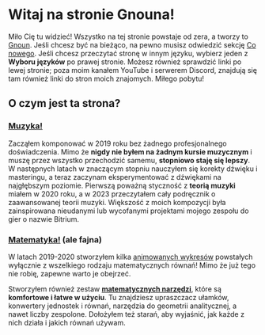 # Witaj na stronie Gnouna!

Miło Cię tu widzieć! Wszystko na tej stronie powstaje od zera, a tworzy to [Gnoun](#about-gnoun). Jeśli chcesz być na bieżąco, na pewno musisz odwiedzić sekcję [Co nowego](/pl/sup). Jeśli chcesz przeczytać stronę w innym języku, wybierz jeden z **Wyboru języków** po prawej stronie. Możesz również sprawdzić linki po lewej stronie; poza moim kanałem YouTube i serwerem Discord, znajdują się tam również linki do stron moich znajomych. Miłego pobytu!

## O czym jest ta strona?

### [Muzyka!](music)

<div class="flex flex-row space-x-1 gap-5">

<MdImage img="titles/music.png" width=300 height=300></MdImage>

<div>

Zacząłem komponować w 2019 roku bez żadnego profesjonalnego doświadczenia. Mimo że **nigdy nie byłem na żadnym kursie muzycznym** i muszę przez wszystko przechodzić samemu, **stopniowo staję się lepszy**. W następnych latach w znaczącym stopniu nauczyłem się korekty dźwięku i masteringu, a teraz zaczynam eksperymentować z dźwiękami na najgłębszym poziomie. Pierwszą poważną styczność z **teorią muzyki** miałem w 2020 roku, a w 2023 przeczytałem cały podręcznik o zaawansowanej teorii muzyki. Większość z moich kompozycji była zainspirowana nieudanymi lub wycofanymi projektami mojego zespołu do gier o nazwie Bitrium.

</div>

</div>

### [Matematyka!](math) (ale fajna)

<div class="flex flex-row space-x-1 gap-5">

<div>

W latach 2019-2020 stworzyłem kilka [animowanych wykresów](math/graphs) powstałych wyłącznie z wszelkiego rodzaju matematycznych równań! Mimo że już tego nie robię, zapewne warto je obejrzeć.

Stworzyłem również zestaw **[matematycznych narzędzi](math/tools)**, które są **komfortowe i łatwe w użyciu**. Tu znajdziesz upraszczacz ułamków, konwertery jednostek i równań, narzędzia do geometrii analitycznej, a nawet liczby zespolone. Dołożyłem też starań, aby wyjaśnić, jak każde z nich działa i jakich równań używam.

</div>

<iframe :src="`https://www.desmos.com/calculator/yttzkmfol6?embed`" frameborder="0" class="border my-2" style="width: 400px; height: 300px;" />

</div>

</div>

### [Samodoskonalenie](other/tbp)

<div class="flex flex-row space-x-1 gap-5">

<MdImage img="titles/self-improvement.png" width=300 height=300></MdImage>

<div>

Brakuje Ci satysfakcji **szukając samodoskonalenia i nigdy nie widząc spełnienia?** Rozważ krótkie odwiedziny do moich notatek z researchu samodoskonalenia. Dołożyłem wszelkich starań, aby złożyć mnóstwo informacji w zwięzłą strukturę, aby zapobiec wpadaniu do króliczych dziur, które często okazują się niesatysfakcjonujące i bezproduktywne.

Notatki te powinny pomóc poprawić zarządzanie czasem, zdrowie, kreatywność, motywację, pewność siebie, dyscyplinę, komunikację, organizację i efektywność. Jeśli wciąż będzie Ci brakować satysfakcji, zachęcam do podzielenia się opinią lub nawet pomocy z polepszeniem projektu.

</div>

</div>

### [Opowiadania](other/writing)

<div class="flex flex-row space-x-1 gap-5">

Następna szybko rozwijająca się część mojej strony jest poświęcona pisaniu. Jak dotąd niestety piszę tylko po polsku, lecz liczę na to, że moje rosnące umiejętności językowe wkrótce pozwolą mi sprawić, aby moje dzieła były bardziej dostępne.

<MdImage img="titles/duck.png" width=300 height=300></MdImage>

</div>

## Jak powstała ta strona?

Strona powstała za pomocą zaawansowanego frameworka o nazwie **Nuxt.js** i zhostowana z użyciem **GitHub Pages**. Na początku napisałem ją w HTMLu, lecz mój brat [BeetMacol](https://beetmacol.com) napisał ją od nowa, ponieważ nie mógł tego znieść. Obecnie już w miarę swobodnie poruszam się po kodzie i dodaję większość treści samemu z już okazjonalną pomocą.

Projekt strony jest moim własnym oryginalnym pomysłem.

## Kim jest Gnoun?

Jest o tym [cała sekcja](other/about), ale krótko mówiąc jestem indywidualistą o wielkim uznaniu dla muzyki, zwłaszcza elektronicznej i klasycznej. Jestem też sporym entuzjastą matematyki, więc w zasadzie można mnie nazwać "matemuzykiem", ale to nie wszystko. Od młodości byłem również wielkim entuzjastą języków, co jak mam nadzieję jest dość widoczne przy ilości języków, na które tłumaczę tę stronę, jak dotąd zupełnie sam. Moje zainteresowanie projektowaniem rzeczy sprawiło, że zainteresowałem się również programowaniem i ostatnio stworzyłem cały system organizacji w Pythonie (choć znów ze znaczną pomocą [BeetMacol](https://beetmacol.com)). Chociaż jestem przeważnie analityczny, nie poddaję się z działaniami kreatywnymi, czego najlepszym przykładem jest muzyka, ale poza nią również [piszę](other/stories) (choć jak dotąd tylko po polsku), tworzę [fikcyjny świat](other/livuluria) (choć jak dotąd nie wiem, co z nim zrobić), sztuczny język (ten sam problem), grę planszową, mapę w Minecraftcie, a także trochę rysuję. Swoją kreatywność uzupełniam researchem na różne tematy, a ponieważ przez ostatnie lata naprawdę zainteresowałem się samodoskonaleniem, staram się dziś sprawdzać prawie wszystko, a jedynym ograniczeniem jest czas.

### Kontakt

- Discord: gnoun
